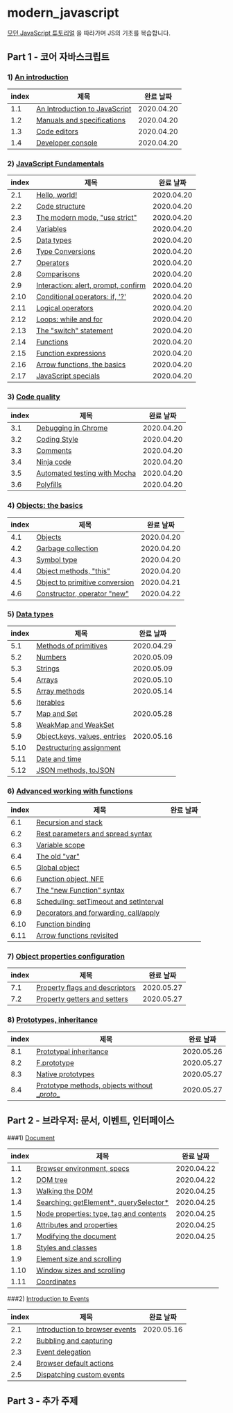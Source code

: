 # modern_javascript

[모던 JavaScript 튜토리얼](https://ko.javascript.info/) 을 따라가며 JS의 기초를 복습합니다.

## Part 1 - 코어 자바스크립트

### 1) [An introduction](https://javascript.info/getting-started)

| index | 제목                                                         | 완료 날짜  |
| ----- | ------------------------------------------------------------ | ---------- |
| 1.1   | [An Introduction to JavaScript](https://javascript.info/intro) | 2020.04.20 |
| 1.2   | [Manuals and specifications](https://javascript.info/manuals-specifications) | 2020.04.20 |
| 1.3   | [Code editors](https://javascript.info/code-editors)         | 2020.04.20 |
| 1.4   | [Developer console](https://javascript.info/devtools)        | 2020.04.20 |

### 2) [JavaScript Fundamentals](https://javascript.info/first-steps)

| index | 제목                                                         | 완료 날짜  |
| ----- | ------------------------------------------------------------ | ---------- |
| 2.1   | [Hello, world!](https://javascript.info/hello-world)         | 2020.04.20 |
| 2.2   | [Code structure](https://javascript.info/structure)          | 2020.04.20 |
| 2.3   | [The modern mode, "use strict"](https://javascript.info/strict-mode) | 2020.04.20 |
| 2.4   | [Variables](https://javascript.info/variables)               | 2020.04.20 |
| 2.5   | [Data types](https://javascript.info/types)                  | 2020.04.20 |
| 2.6   | [Type Conversions](https://javascript.info/type-conversions) | 2020.04.20 |
| 2.7   | [Operators](https://javascript.info/operators)               | 2020.04.20 |
| 2.8   | [Comparisons](https://javascript.info/comparison)            | 2020.04.20 |
| 2.9   | [Interaction: alert, prompt, confirm](https://javascript.info/alert-prompt-confirm) | 2020.04.20 |
| 2.10  | [Conditional operators: if, '?'](https://javascript.info/ifelse) | 2020.04.20 |
| 2.11  | [Logical operators](https://javascript.info/logical-operators) | 2020.04.20 |
| 2.12  | [Loops: while and for](https://javascript.info/while-for)    | 2020.04.20 |
| 2.13  | [The "switch" statement](https://javascript.info/switch)     | 2020.04.20 |
| 2.14  | [Functions](https://javascript.info/function-basics)         | 2020.04.20 |
| 2.15  | [Function expressions](https://javascript.info/function-expressions) | 2020.04.20 |
| 2.16  | [Arrow functions, the basics](https://javascript.info/arrow-functions-basics) | 2020.04.20 |
| 2.17  | [JavaScript specials](https://javascript.info/javascript-specials) | 2020.04.20 |
### 3) [Code quality](https://javascript.info/getting-started)

| index | 제목                                                         | 완료 날짜  |
| ----- | ------------------------------------------------------------ | ---------- |
| 3.1   | [Debugging in Chrome](https://javascript.info/debugging-chrome) | 2020.04.20 |
| 3.2   | [Coding Style](https://javascript.info/coding-style)         | 2020.04.20 |
| 3.3   | [Comments](https://javascript.info/comments)                 | 2020.04.20 |
| 3.4   | [Ninja code](https://javascript.info/ninja-code)             | 2020.04.20 |
| 3.5   | [Automated testing with Mocha](https://javascript.info/testing-mocha) | 2020.04.20 |
| 3.6   | [Polyfills](https://javascript.info/polyfills)               | 2020.04.20 |

### 4) [Objects: the basics](https://javascript.info/object-basics)

| index | 제목                                                         | 완료 날짜  |
| ----- | ------------------------------------------------------------ | ---------- |
| 4.1   | [Objects](https://javascript.info/object)                    | 2020.04.20 |
| 4.2   | [Garbage collection](https://javascript.info/garbage-collection) | 2020.04.20 |
| 4.3   | [Symbol type](https://javascript.info/symbol)                | 2020.04.20 |
| 4.4   | [Object methods, "this"](https://javascript.info/object-methods) | 2020.04.20 |
| 4.5   | [Object to primitive conversion](https://javascript.info/object-toprimitive) | 2020.04.21 |
| 4.6   | [Constructor, operator "new"](https://javascript.info/constructor-new) | 2020.04.22 |

### 5) [Data types](https://javascript.info/data-types)

| index | 제목                                                         | 완료 날짜  |
| ----- | ------------------------------------------------------------ | ---------- |
| 5.1   | [Methods of primitives](https://javascript.info/primitives-methods) | 2020.04.29 |
| 5.2   | [Numbers](https://javascript.info/number)                    | 2020.05.09 |
| 5.3   | [Strings](https://javascript.info/string)                    | 2020.05.09 |
| 5.4   | [Arrays](https://javascript.info/array)                      | 2020.05.10 |
| 5.5   | [Array methods](https://javascript.info/array-methods)       | 2020.05.14 |
| 5.6   | [Iterables](https://javascript.info/iterable)                |            |
| 5.7   | [Map and Set](https://javascript.info/map-set)               | 2020.05.28 |
| 5.8   | [WeakMap and WeakSet](https://javascript.info/weakmap-weakset) |            |
| 5.9   | [Object.keys, values, entries](https://javascript.info/keys-values-entries) | 2020.05.16 |
| 5.10  | [Destructuring assignment](https://javascript.info/destructuring-assignment) |            |
| 5.11  | [Date and time](https://javascript.info/date)                |            |
| 5.12  | [JSON methods, toJSON](https://javascript.info/json)         |            |

### 6) [Advanced working with functions](https://javascript.info/advanced-functions)

| index | 제목                                                         | 완료 날짜 |
| ----- | ------------------------------------------------------------ | --------- |
| 6.1   | [Recursion and stack](https://javascript.info/recursion)     |           |
| 6.2   | [Rest parameters and spread syntax](https://javascript.info/rest-parameters-spread) |           |
| 6.3   | [Variable scope](https://javascript.info/closure)            |           |
| 6.4   | [The old "var"](https://javascript.info/var)                 |           |
| 6.5   | [Global object](https://javascript.info/global-object)       |           |
| 6.6   | [Function object, NFE](https://javascript.info/function-object) |           |
| 6.7   | [The "new Function" syntax](https://javascript.info/new-function) |           |
| 6.8   | [Scheduling: setTimeout and setInterval](https://javascript.info/settimeout-setinterval) |           |
| 6.9   | [Decorators and forwarding, call/apply](https://javascript.info/call-apply-decorators) |           |
| 6.10  | [Function binding](https://javascript.info/bind)             |           |
| 6.11  | [Arrow functions revisited](https://javascript.info/arrow-functions) |           |

### 7) [Object properties configuration](https://javascript.info/object-properties)

| index | 제목                                                         | 완료 날짜  |
| ----- | ------------------------------------------------------------ | ---------- |
| 7.1   | [Property flags and descriptors](https://javascript.info/property-descriptors) | 2020.05.27 |
| 7.2   | [Property getters and setters](https://javascript.info/property-accessors) | 2020.05.27 |

### 8) [Prototypes, inheritance](https://javascript.info/prototypes)

| index | 제목                                                         | 완료 날짜  |
| ----- | ------------------------------------------------------------ | ---------- |
| 8.1   | [Prototypal inheritance](https://javascript.info/prototype-inheritance) | 2020.05.26 |
| 8.2   | [F.prototype](https://javascript.info/function-prototype)    | 2020.05.27 |
| 8.3   | [Native prototypes](https://javascript.info/native-prototypes) | 2020.05.27 |
| 8.4   | [Prototype methods, objects without \__proto__](https://javascript.info/prototype-methods) | 2020.05.27 |


### 


## Part 2 - 브라우저: 문서, 이벤트, 인터페이스

###1) [Document](https://javascript.info/document)

| index | 제목                                                         | 완료 날짜  |
| ----- | ------------------------------------------------------------ | ---------- |
| 1.1   | [Browser environment, specs](https://javascript.info/browser-environment) | 2020.04.22 |
| 1.2   | [DOM tree](https://javascript.info/dom-nodes)                | 2020.04.22 |
| 1.3   | [Walking the DOM](https://javascript.info/dom-navigation)    | 2020.04.25 |
| 1.4   | [Searching: getElement*, querySelector*](https://javascript.info/searching-elements-dom) | 2020.04.25 |
| 1.5   | [Node properties: type, tag and contents](https://javascript.info/basic-dom-node-properties) | 2020.04.25 |
| 1.6   | [Attributes and properties](https://javascript.info/dom-attributes-and-properties) | 2020.04.25 |
| 1.7   | [Modifying the document](https://javascript.info/modifying-document) | 2020.04.25 |
| 1.8   | [Styles and classes](https://javascript.info/styles-and-classes) |            |
| 1.9   | [Element size and scrolling](https://javascript.info/size-and-scroll) |            |
| 1.10  | [Window sizes and scrolling](https://javascript.info/size-and-scroll-window) |            |
| 1.11  | [Coordinates](https://javascript.info/coordinates)           |            |

###2) [Introduction to Events](https://javascript.info/events)

| index | 제목                                                         | 완료 날짜  |
| ----- | ------------------------------------------------------------ | ---------- |
| 2.1   | [Introduction to browser events](https://javascript.info/introduction-browser-events) | 2020.05.16 |
| 2.2   | [Bubbling and capturing](https://javascript.info/bubbling-and-capturing) |            |
| 2.3   | [Event delegation](https://javascript.info/event-delegation) |            |
| 2.4   | [Browser default actions](https://javascript.info/default-browser-action) |            |
| 2.5   | [Dispatching custom events](https://javascript.info/dispatch-events) |            |




## Part 3 - 추가 주제

